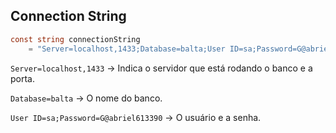 ## Connection String

````c#
const string connectionString
    = "Server=localhost,1433;Database=balta;User ID=sa;Password=G@abriel613390";
````

`Server=localhost,1433` → Indica o servidor que está rodando o banco e a porta.

`Database=balta` → O nome do banco.

`User ID=sa;Password=G@abriel613390` → O usuário e a senha.